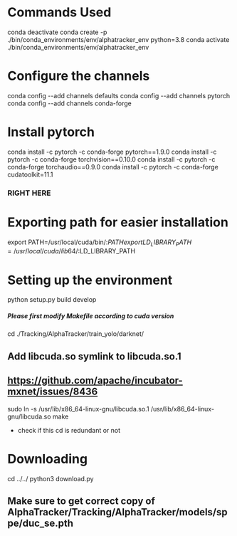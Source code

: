 # Commands Used
conda deactivate
conda create -p ./bin/conda_environments/env/alphatracker_env python=3.8
conda activate ./bin/conda_environments/env/alphatracker_env

# Configure the channels
conda config --add channels defaults
conda config --add channels pytorch
conda config --add channels conda-forge

# Install pytorch
conda install -c pytorch -c conda-forge pytorch==1.9.0 
conda install -c pytorch -c conda-forge torchvision==0.10.0
conda install -c pytorch -c conda-forge torchaudio==0.9.0 
conda install -c pytorch -c conda-forge cudatoolkit=11.1 

### RIGHT HERE

# Exporting path for easier installation
export PATH=/usr/local/cuda/bin/:$PATH
export LD_LIBRARY_PATH=/usr/local/cuda/lib64/:$LD_LIBRARY_PATH

# Setting up the environment
python setup.py build develop

##### Please first modify Makefile according to cuda version #####
cd ./Tracking/AlphaTracker/train_yolo/darknet/
## Add libcuda.so symlink to libcuda.so.1
## https://github.com/apache/incubator-mxnet/issues/8436
sudo ln -s /usr/lib/x86_64-linux-gnu/libcuda.so.1 /usr/lib/x86_64-linux-gnu/libcuda.so
make
- check if this cd is redundant or not

# Downloading
cd ../../
python3 download.py

## Make sure to get correct copy of AlphaTracker/Tracking/AlphaTracker/models/sppe/duc_se.pth

